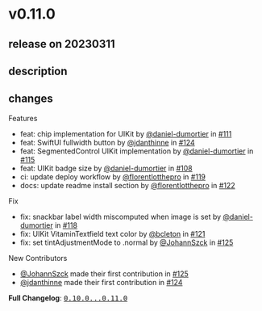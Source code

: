 # v0.11.0

## release on 20230311
## description
## changes
Features

* feat: chip implementation for UIKit by <a class="user-mention notranslate" data-hovercard-type="user" data-hovercard-url="/users/daniel-dumortier/hovercard" data-octo-click="hovercard-link-click" data-octo-dimensions="link_type:self" href="https://github.com/daniel-dumortier">@daniel-dumortier</a> in <a class="issue-link js-issue-link" data-error-text="Failed to load title" data-id="1537974058" data-permission-text="Title is private" data-url="https://github.com/Decathlon/vitamin-ios/issues/111" data-hovercard-type="pull_request" data-hovercard-url="/Decathlon/vitamin-ios/pull/111/hovercard" href="https://github.com/Decathlon/vitamin-ios/pull/111">#111</a>
* feat: SwiftUI fullwidth button by <a class="user-mention notranslate" data-hovercard-type="user" data-hovercard-url="/users/jdanthinne/hovercard" data-octo-click="hovercard-link-click" data-octo-dimensions="link_type:self" href="https://github.com/jdanthinne">@jdanthinne</a> in <a class="issue-link js-issue-link" data-error-text="Failed to load title" data-id="1611429434" data-permission-text="Title is private" data-url="https://github.com/Decathlon/vitamin-ios/issues/124" data-hovercard-type="pull_request" data-hovercard-url="/Decathlon/vitamin-ios/pull/124/hovercard" href="https://github.com/Decathlon/vitamin-ios/pull/124">#124</a>
* feat: SegmentedControl UIKit implementation by <a class="user-mention notranslate" data-hovercard-type="user" data-hovercard-url="/users/daniel-dumortier/hovercard" data-octo-click="hovercard-link-click" data-octo-dimensions="link_type:self" href="https://github.com/daniel-dumortier">@daniel-dumortier</a> in <a class="issue-link js-issue-link" data-error-text="Failed to load title" data-id="1573396028" data-permission-text="Title is private" data-url="https://github.com/Decathlon/vitamin-ios/issues/115" data-hovercard-type="pull_request" data-hovercard-url="/Decathlon/vitamin-ios/pull/115/hovercard" href="https://github.com/Decathlon/vitamin-ios/pull/115">#115</a>
* feat: UIKit badge size by <a class="user-mention notranslate" data-hovercard-type="user" data-hovercard-url="/users/daniel-dumortier/hovercard" data-octo-click="hovercard-link-click" data-octo-dimensions="link_type:self" href="https://github.com/daniel-dumortier">@daniel-dumortier</a> in <a class="issue-link js-issue-link" data-error-text="Failed to load title" data-id="1514092206" data-permission-text="Title is private" data-url="https://github.com/Decathlon/vitamin-ios/issues/108" data-hovercard-type="pull_request" data-hovercard-url="/Decathlon/vitamin-ios/pull/108/hovercard" href="https://github.com/Decathlon/vitamin-ios/pull/108">#108</a>
* ci: update deploy workflow by <a class="user-mention notranslate" data-hovercard-type="user" data-hovercard-url="/users/florentlotthepro/hovercard" data-octo-click="hovercard-link-click" data-octo-dimensions="link_type:self" href="https://github.com/florentlotthepro">@florentlotthepro</a> in <a class="issue-link js-issue-link" data-error-text="Failed to load title" data-id="1585626822" data-permission-text="Title is private" data-url="https://github.com/Decathlon/vitamin-ios/issues/119" data-hovercard-type="pull_request" data-hovercard-url="/Decathlon/vitamin-ios/pull/119/hovercard" href="https://github.com/Decathlon/vitamin-ios/pull/119">#119</a>
* docs: update readme install section by <a class="user-mention notranslate" data-hovercard-type="user" data-hovercard-url="/users/florentlotthepro/hovercard" data-octo-click="hovercard-link-click" data-octo-dimensions="link_type:self" href="https://github.com/florentlotthepro">@florentlotthepro</a> in <a class="issue-link js-issue-link" data-error-text="Failed to load title" data-id="1606466458" data-permission-text="Title is private" data-url="https://github.com/Decathlon/vitamin-ios/issues/122" data-hovercard-type="pull_request" data-hovercard-url="/Decathlon/vitamin-ios/pull/122/hovercard" href="https://github.com/Decathlon/vitamin-ios/pull/122">#122</a>

Fix

* fix: snackbar label width miscomputed when image is set by <a class="user-mention notranslate" data-hovercard-type="user" data-hovercard-url="/users/daniel-dumortier/hovercard" data-octo-click="hovercard-link-click" data-octo-dimensions="link_type:self" href="https://github.com/daniel-dumortier">@daniel-dumortier</a> in <a class="issue-link js-issue-link" data-error-text="Failed to load title" data-id="1581396322" data-permission-text="Title is private" data-url="https://github.com/Decathlon/vitamin-ios/issues/118" data-hovercard-type="pull_request" data-hovercard-url="/Decathlon/vitamin-ios/pull/118/hovercard" href="https://github.com/Decathlon/vitamin-ios/pull/118">#118</a>
* fix: UIKit VitaminTextfield text color by <a class="user-mention notranslate" data-hovercard-type="user" data-hovercard-url="/users/bcleton/hovercard" data-octo-click="hovercard-link-click" data-octo-dimensions="link_type:self" href="https://github.com/bcleton">@bcleton</a> in <a class="issue-link js-issue-link" data-error-text="Failed to load title" data-id="1603467747" data-permission-text="Title is private" data-url="https://github.com/Decathlon/vitamin-ios/issues/121" data-hovercard-type="pull_request" data-hovercard-url="/Decathlon/vitamin-ios/pull/121/hovercard" href="https://github.com/Decathlon/vitamin-ios/pull/121">#121</a>
* fix: set tintAdjustmentMode to .normal by <a class="user-mention notranslate" data-hovercard-type="user" data-hovercard-url="/users/JohannSzck/hovercard" data-octo-click="hovercard-link-click" data-octo-dimensions="link_type:self" href="https://github.com/JohannSzck">@JohannSzck</a> in <a class="issue-link js-issue-link" data-error-text="Failed to load title" data-id="1611739633" data-permission-text="Title is private" data-url="https://github.com/Decathlon/vitamin-ios/issues/125" data-hovercard-type="pull_request" data-hovercard-url="/Decathlon/vitamin-ios/pull/125/hovercard" href="https://github.com/Decathlon/vitamin-ios/pull/125">#125</a>

New Contributors

* <a class="user-mention notranslate" data-hovercard-type="user" data-hovercard-url="/users/JohannSzck/hovercard" data-octo-click="hovercard-link-click" data-octo-dimensions="link_type:self" href="https://github.com/JohannSzck">@JohannSzck</a> made their first contribution in <a class="issue-link js-issue-link" data-error-text="Failed to load title" data-id="1611739633" data-permission-text="Title is private" data-url="https://github.com/Decathlon/vitamin-ios/issues/125" data-hovercard-type="pull_request" data-hovercard-url="/Decathlon/vitamin-ios/pull/125/hovercard" href="https://github.com/Decathlon/vitamin-ios/pull/125">#125</a>
* <a class="user-mention notranslate" data-hovercard-type="user" data-hovercard-url="/users/jdanthinne/hovercard" data-octo-click="hovercard-link-click" data-octo-dimensions="link_type:self" href="https://github.com/jdanthinne">@jdanthinne</a> made their first contribution in <a class="issue-link js-issue-link" data-error-text="Failed to load title" data-id="1611429434" data-permission-text="Title is private" data-url="https://github.com/Decathlon/vitamin-ios/issues/124" data-hovercard-type="pull_request" data-hovercard-url="/Decathlon/vitamin-ios/pull/124/hovercard" href="https://github.com/Decathlon/vitamin-ios/pull/124">#124</a>

<strong>Full Changelog</strong>: <a class="commit-link" href="https://github.com/Decathlon/vitamin-ios/compare/0.10.0...0.11.0"><tt>0.10.0...0.11.0</tt></a>

